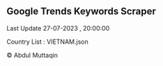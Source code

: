 

## Google Trends Keywords Scraper 
 
Last Update 27-07-2023 , 20:00:00

Country List :
VIETNAM.json



© Abdul Muttaqin 
